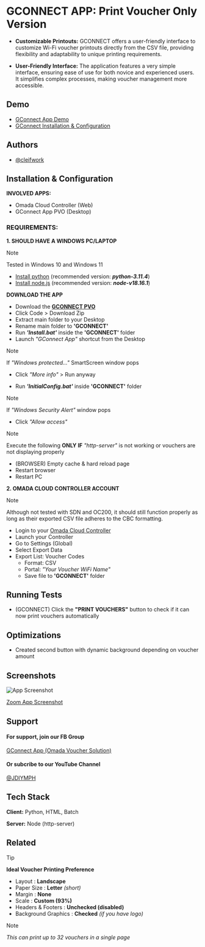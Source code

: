 
# GCONNECT APP: Print Voucher Only Version

- **Customizable Printouts:** GCONNECT offers a user-friendly interface to customize Wi-Fi voucher printouts directly from the CSV file, providing flexibility and adaptability to unique printing requirements.

- **User-Friendly Interface:** The application features a very simple interface, ensuring ease of use for both novice and experienced users. It simplifies complex processes, making voucher management more accessible.

## Demo

-   [GConnect App Demo](https://www.youtube.com/watch?v=eXLdvv9VYJA)
-   [GConnect Installation & Configuration](https://www.youtube.com/watch?v=fOBG7ZszJXA)

## Authors

- [@cleifwork](https://www.github.com/cleifwork)

## Installation & Configuration

**INVOLVED APPS:**
- Omada Cloud Controller (Web)
- GConnect App PVO (Desktop)

### REQUIREMENTS:
**1. SHOULD HAVE A WINDOWS PC/LAPTOP** 
> [!NOTE] 
> Tested in Windows 10 and Windows 11

- [Install python](https://www.python.org/downloads/) (recommended version: _**python-3.11.4**_)
- [Install node.js](https://nodejs.org/en/download/) (recommended version: _**node-v18.16.1**_)

**DOWNLOAD THE APP**		
- Download the **[GCONNECT PVO](https://github.com/cleifwork/GCONNECT/tree/GCONNECT-PVO)**
- Click Code > Download Zip
- Extract main folder to your Desktop
- Rename main folder to **'GCONNECT'**
- Run _**'Install.bat'**_ inside the **'GCONNECT'** folder
- Launch _"GConnect App"_ shortcut from the Desktop

> [!NOTE] 
> If _"Windows protected..."_ SmartScreen window pops
- Click _"More info"_ > Run anyway

- Run _**'InitialConfig.bat'**_ inside **'GCONNECT'** folder

> [!NOTE] 
> If _"Windows Security Alert"_ window pops
- Click _"Allow access"_
						
> [!NOTE] 
> Execute the following **ONLY IF** _"http-server"_ is not working or vouchers are not displaying properly
- (BROWSER) Empty cache & hard reload page
- Restart browser 
- Restart PC       

**2. OMADA CLOUD CONTROLLER ACCOUNT**
> [!NOTE] 
> Although not tested with SDN and OC200, it should still function properly as long as their exported CSV file adheres to the CBC formatting.
- Login to your [Omada Cloud Controller](https://omada.tplinkcloud.com/)
-   Launch your Controller
-   Go to Settings (Global)
-   Select Export Data
-   Export List: Voucher Codes  
    - Format: CSV 
    - Portal: _"Your Voucher WiFi Name"_ 
    - Save file to **'GCONNECT'** folder

## Running Tests
-   (GCONNECT) Click the **"PRINT VOUCHERS"** button to check if it can now print vouchers automatically

## Optimizations
-   Created second button with dynamic background depending on voucher amount

## Screenshots

![App Screenshot](https://drive.google.com/thumbnail?id=1w-nk1QCgyCH2ZYK-dEdqrKQn7a80_Vmd)

[Zoom App Screenshot](https://drive.google.com/uc?id=1w-nk1QCgyCH2ZYK-dEdqrKQn7a80_Vmd)

## Support

#### For support, join our FB Group
[GConnect App (Omada Voucher Solution)](https://www.facebook.com/groups/1776872022780742) 
  
#### Or subcribe to our YouTube Channel
[@JDIYMPH](https://www.youtube.com/channel/UC9O3ezuyjS7C6V7-ZAHCQrA)
## Tech Stack

**Client:** Python, HTML, Batch

**Server:** Node (http-server)

## Related

> [!TIP] 
> **Ideal Voucher Printing Preference**
- Layout              : **Landscape**
- Paper Size          : **Letter** _(short)_
- Margin              : **None**   
- Scale               : **Custom (93%)**
- Headers & Footers   : **Unchecked (disabled)**
- Background Graphics : **Checked** _(if you have logo)_
> [!NOTE]
> _This can print up to 32 vouchers in a single page_

